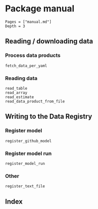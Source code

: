 # Package manual
```@contents
Pages = ["manual.md"]
Depth = 3
```

## Reading / downloading data

### Process data products

```@docs
fetch_data_per_yaml
```

### Reading data

```@docs
read_table
read_array
read_estimate
read_data_product_from_file
```

## Writing to the Data Registry

### Register model
```@docs
register_github_model
```

### Register model run
```@docs
register_model_run
```

### Other
```@docs
register_text_file
```

## Index
```@index
```

